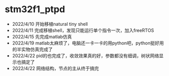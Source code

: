 # stm32f1_ptpd

+ 2022/4/10 开始移植natural tiny shell
+ 2022/4/11 完成移植shell，发现只能运行单个指令一次，加入freeRTOS
+ 2022/4/15 先完成matlab仿真
+ 2022/4/19 matlab太麻烦了，电脑还一卡一卡的用python吧，python挺好用的半实物仿真完成了
+ 2022/4/22 pid的也完成了，收敛效果真的好，参数都没有细调，树状网络显示也搞定了
+ 2022/4/22 网络结构，节点的主从终于搞完